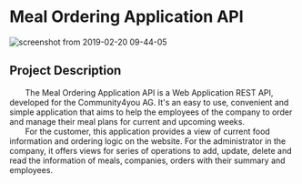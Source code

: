# Meal Ordering Application API

![screenshot from 2019-02-20 09-44-05](https://user-images.githubusercontent.com/16364918/53086943-585bd500-3506-11e9-9189-a75492741fce.png)

## Project Description 

&nbsp;&nbsp;&nbsp;&nbsp;&nbsp;&nbsp; The Meal Ordering Application API is a Web Application REST API, developed for the Community4you AG. It's an easy to use, convenient and simple application that aims to help the employees of the company to order and manage their meal plans for current and upcoming weeks.   
&nbsp;&nbsp;&nbsp;&nbsp;&nbsp;&nbsp; For the customer, this application provides a view of current food information and ordering logic on the website. For the administrator in the company, it offers views for series of operations to add, update, delete and read the information of meals, companies, orders with their summary and employees.
